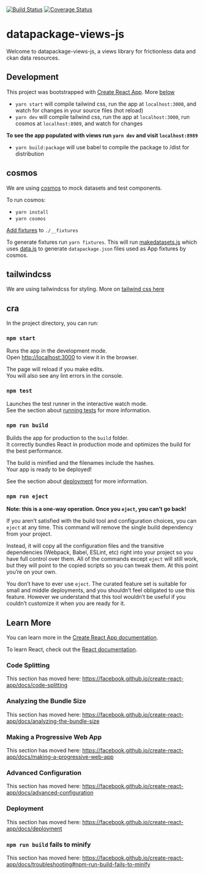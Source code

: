 [![Build Status](https://travis-ci.org/datopian/datapackage-views-js.svg?branch=master)](https://travis-ci.org/datopian/datapackage-views-js)  [![Coverage Status](https://coveralls.io/repos/github/datopian/datapackage-views-js/badge.svg?branch=master)](https://coveralls.io/github/datopian/datapackage-views-js?branch=master)

# datapackage-views-js
Welcome to datapackage-views-js, a views library for frictionless data and ckan data resources.

## Development
This project was bootstrapped with [Create React App](https://github.com/facebook/create-react-app).
More [below](https://github.com/datopian/datapackage-views-js/blob/master/README.md#cra)

- `yarn start` will compile tailwind css, run the app at `localhost:3000`, and watch for changes in your source files (hot reload)
- `yarn dev` will compile tailwind css, run the app at `localhost:3000`, run cosmos at `localhost:8989`, and watch for changes

**To see the app populated with views run `yarn dev` and visit `localhost:8989`**

- `yarn build:package` will use babel to compile the package to /dist for distribution

## cosmos
We are using [cosmos](https://github.com/react-cosmos/) to mock datasets and test components.

To run cosmos:
- `yarn install`
- `yarn cosmos`

[Add fixtures](https://github.com/react-cosmos/react-cosmos#fixtures) to `./__fixtures`

To generate fixtures run `yarn fixtures`.
This will run [makedatasets.js](https://github.com/datopian/datapackage-views-js/blob/master/makedatasets.js) which uses [data.js](#) to generate `datapackage.json` files used as App fixtures by cosmos.

## tailwindcss
We are using tailwindcss for styling. More on [tailwind css here](https://tailwindcss.com/)

## cra

In the project directory, you can run:

### `npm start`

Runs the app in the development mode.<br>
Open [http://localhost:3000](http://localhost:3000) to view it in the browser.

The page will reload if you make edits.<br>
You will also see any lint errors in the console.

### `npm test`

Launches the test runner in the interactive watch mode.<br>
See the section about [running tests](https://facebook.github.io/create-react-app/docs/running-tests) for more information.

### `npm run build`

Builds the app for production to the `build` folder.<br>
It correctly bundles React in production mode and optimizes the build for the best performance.

The build is minified and the filenames include the hashes.<br>
Your app is ready to be deployed!

See the section about [deployment](https://facebook.github.io/create-react-app/docs/deployment) for more information.

### `npm run eject`

**Note: this is a one-way operation. Once you `eject`, you can’t go back!**

If you aren’t satisfied with the build tool and configuration choices, you can `eject` at any time. This command will remove the single build dependency from your project.

Instead, it will copy all the configuration files and the transitive dependencies (Webpack, Babel, ESLint, etc) right into your project so you have full control over them. All of the commands except `eject` will still work, but they will point to the copied scripts so you can tweak them. At this point you’re on your own.

You don’t have to ever use `eject`. The curated feature set is suitable for small and middle deployments, and you shouldn’t feel obligated to use this feature. However we understand that this tool wouldn’t be useful if you couldn’t customize it when you are ready for it.

## Learn More

You can learn more in the [Create React App documentation](https://facebook.github.io/create-react-app/docs/getting-started).

To learn React, check out the [React documentation](https://reactjs.org/).

### Code Splitting

This section has moved here: https://facebook.github.io/create-react-app/docs/code-splitting

### Analyzing the Bundle Size

This section has moved here: https://facebook.github.io/create-react-app/docs/analyzing-the-bundle-size

### Making a Progressive Web App

This section has moved here: https://facebook.github.io/create-react-app/docs/making-a-progressive-web-app

### Advanced Configuration

This section has moved here: https://facebook.github.io/create-react-app/docs/advanced-configuration

### Deployment

This section has moved here: https://facebook.github.io/create-react-app/docs/deployment

### `npm run build` fails to minify

This section has moved here: https://facebook.github.io/create-react-app/docs/troubleshooting#npm-run-build-fails-to-minify
